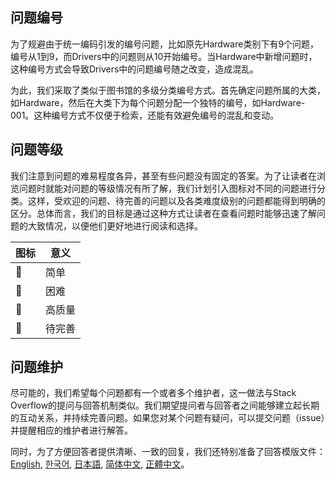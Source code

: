 ## 问题编号
为了规避由于统一编码引发的编号问题，比如原先Hardware类别下有9个问题，编号从1到9，而Drivers中的问题则从10开始编号。当Hardware中新增问题时，这种编号方式会导致Drivers中的问题编号随之改变，造成混乱。

为此，我们采取了类似于图书馆的多级分类编号方式。首先确定问题所属的大类，如Hardware，然后在大类下为每个问题分配一个独特的编号，如Hardware-001。这种编号方式不仅便于检索，还能有效避免编号的混乱和变动。

## 问题等级
我们注意到问题的难易程度各异，甚至有些问题没有固定的答案。为了让读者在浏览问题时就能对问题的等级情况有所了解，我们计划引入图标对不同的问题进行分类。这样，受欢迎的问题、待完善的问题以及各类难度级别的问题都能得到明确的区分。总体而言，我们的目标是通过这种方式让读者在查看问题时能够迅速了解问题的大致情况，以便他们更好地进行阅读和选择。

| 图标            | 意义  |
|---------------|-----|
| :green_book:  | 简单  |
| :orange_book: | 困难  |
| :star2:       | 高质量 |
| :bookmark:    | 待完善 |


## 问题维护
尽可能的，我们希望每个问题都有一个或者多个维护者，这一做法与Stack Overflow的提问与回答机制类似。我们期望提问者与回答者之间能够建立起长期的互动关系，并持续完善问题。如果您对某个问题有疑问，可以提交问题（issue）并提醒相应的维护者进行解答。

同时，为了方便回答者提供清晰、一致的回复，我们还特别准备了回答模版文件：[English](../template/answer.md), [한국어](../template/answer.ko.md), [日本語](../template/answer.ja.md), [简体中文](../template/answer.zh-cn.md), [正體中文](../template/answer.zh-tw.md)。
